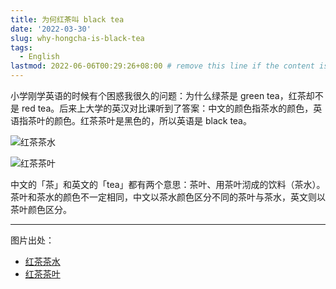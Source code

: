 ```yaml
---
title: 为何红茶叫 black tea
date: '2022-03-30'
slug: why-hongcha-is-black-tea
tags:
  - English
lastmod: 2022-06-06T00:29:26+08:00 # remove this line if the content is actually changed
---
```


小学刚学英语的时候有个困惑我很久的问题：为什么绿茶是 green tea，红茶却不是 red tea。后来上大学的英汉对比课听到了答案：中文的颜色指茶水的颜色，英语指茶叶的颜色。红茶茶叶是黑色的，所以英语是 black tea。

![红茶茶水](https://unsplash.com/photos/6xtK1Pn-PTI/download?ixid=MnwxMjA3fDB8MXxhbGx8fHx8fHx8fHwxNjQ4NTI5MDcy&force=true&w=2400)

![红茶茶叶](https://unsplash.com/photos/2CRgKZAyPXg/download?ixid=MnwxMjA3fDB8MXxhbGx8fHx8fHx8fHwxNjQ4NTI5MTk5&force=true&w=2400)

中文的「茶」和英文的「tea」都有两个意思：茶叶、用茶叶沏成的饮料（茶水）。茶叶和茶水的颜色不一定相同，中文以茶水颜色区分不同的茶叶与茶水，英文则以茶叶颜色区分。

---

图片出处：

- [红茶茶水](https://unsplash.com/photos/6xtK1Pn-PTI)
- [红茶茶叶](https://unsplash.com/photos/2CRgKZAyPXg)

